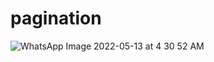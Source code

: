 # pagination
![WhatsApp Image 2022-05-13 at 4 30 52 AM](https://user-images.githubusercontent.com/89024214/168199829-b0176cac-7b0e-41c3-9b89-7755c35c14fc.jpeg)
